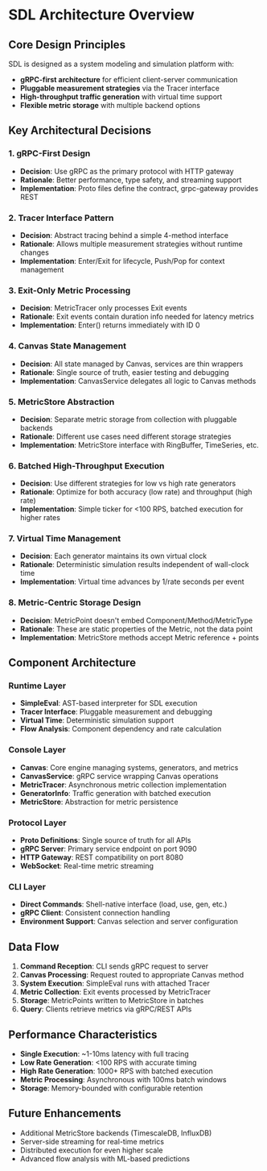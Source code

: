 # SDL Architecture Overview

## Core Design Principles

SDL is designed as a system modeling and simulation platform with:
- **gRPC-first architecture** for efficient client-server communication
- **Pluggable measurement strategies** via the Tracer interface
- **High-throughput traffic generation** with virtual time support
- **Flexible metric storage** with multiple backend options

## Key Architectural Decisions

### 1. gRPC-First Design
- **Decision**: Use gRPC as the primary protocol with HTTP gateway
- **Rationale**: Better performance, type safety, and streaming support
- **Implementation**: Proto files define the contract, grpc-gateway provides REST

### 2. Tracer Interface Pattern
- **Decision**: Abstract tracing behind a simple 4-method interface
- **Rationale**: Allows multiple measurement strategies without runtime changes
- **Implementation**: Enter/Exit for lifecycle, Push/Pop for context management

### 3. Exit-Only Metric Processing
- **Decision**: MetricTracer only processes Exit events
- **Rationale**: Exit events contain duration info needed for latency metrics
- **Implementation**: Enter() returns immediately with ID 0

### 4. Canvas State Management
- **Decision**: All state managed by Canvas, services are thin wrappers
- **Rationale**: Single source of truth, easier testing and debugging
- **Implementation**: CanvasService delegates all logic to Canvas methods

### 5. MetricStore Abstraction
- **Decision**: Separate metric storage from collection with pluggable backends
- **Rationale**: Different use cases need different storage strategies
- **Implementation**: MetricStore interface with RingBuffer, TimeSeries, etc.

### 6. Batched High-Throughput Execution
- **Decision**: Use different strategies for low vs high rate generators
- **Rationale**: Optimize for both accuracy (low rate) and throughput (high rate)
- **Implementation**: Simple ticker for <100 RPS, batched execution for higher rates

### 7. Virtual Time Management
- **Decision**: Each generator maintains its own virtual clock
- **Rationale**: Deterministic simulation results independent of wall-clock time
- **Implementation**: Virtual time advances by 1/rate seconds per event

### 8. Metric-Centric Storage Design
- **Decision**: MetricPoint doesn't embed Component/Method/MetricType
- **Rationale**: These are static properties of the Metric, not the data point
- **Implementation**: MetricStore methods accept Metric reference + points

## Component Architecture

### Runtime Layer
- **SimpleEval**: AST-based interpreter for SDL execution
- **Tracer Interface**: Pluggable measurement and debugging
- **Virtual Time**: Deterministic simulation support
- **Flow Analysis**: Component dependency and rate calculation

### Console Layer
- **Canvas**: Core engine managing systems, generators, and metrics
- **CanvasService**: gRPC service wrapping Canvas operations
- **MetricTracer**: Asynchronous metric collection implementation
- **GeneratorInfo**: Traffic generation with batched execution
- **MetricStore**: Abstraction for metric persistence

### Protocol Layer
- **Proto Definitions**: Single source of truth for all APIs
- **gRPC Server**: Primary service endpoint on port 9090
- **HTTP Gateway**: REST compatibility on port 8080
- **WebSocket**: Real-time metric streaming

### CLI Layer
- **Direct Commands**: Shell-native interface (load, use, gen, etc.)
- **gRPC Client**: Consistent connection handling
- **Environment Support**: Canvas selection and server configuration

## Data Flow

1. **Command Reception**: CLI sends gRPC request to server
2. **Canvas Processing**: Request routed to appropriate Canvas method
3. **System Execution**: SimpleEval runs with attached Tracer
4. **Metric Collection**: Exit events processed by MetricTracer
5. **Storage**: MetricPoints written to MetricStore in batches
6. **Query**: Clients retrieve metrics via gRPC/REST APIs

## Performance Characteristics

- **Single Execution**: ~1-10ms latency with full tracing
- **Low Rate Generation**: <100 RPS with accurate timing
- **High Rate Generation**: 1000+ RPS with batched execution
- **Metric Processing**: Asynchronous with 100ms batch windows
- **Storage**: Memory-bounded with configurable retention

## Future Enhancements

- Additional MetricStore backends (TimescaleDB, InfluxDB)
- Server-side streaming for real-time metrics
- Distributed execution for even higher scale
- Advanced flow analysis with ML-based predictions